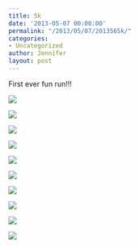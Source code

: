 ```yaml
---
title: 5k
date: '2013-05-07 00:00:00'
permalink: "/2013/05/07/2013565k/"
categories:
- Uncategorized
author: Jennifer
layout: post
---
```


First ever fun run!!!

<div class="image-gallery-wrapper">
  <p>
    <img src="http://static1.squarespace.com/static/50db6bb3e4b015296cd43789/50dfa5b1e4b0dc6320e0b5ea/5186f0bce4b0c64b3102b803/1367799198189/2013-05-05+09.44.56.jpg.56.jpg?format=original" />
  </p>

  <p>
    <img src="http://static1.squarespace.com/static/50db6bb3e4b015296cd43789/50dfa5b1e4b0dc6320e0b5ea/5186f0cae4b0046126db5af1/1430547658100/2013-05-05+09.39.34.jpg.34.jpg?format=original" />
  </p>

  <p>
    <img src="http://static1.squarespace.com/static/50db6bb3e4b015296cd43789/50dfa5b1e4b0dc6320e0b5ea/5186f220e4b0999588610f36/1367798314917/2013-05-05+08.34.53.jpg.53.jpg?format=original" />
  </p>

  <p>
    <img src="http://static1.squarespace.com/static/50db6bb3e4b015296cd43789/50dfa5b1e4b0dc6320e0b5ea/5186f602e4b0999588611eb9/1367800466743/2013-05-05+08.36.10.jpg.10.jpg?format=original" />
  </p>

  <p>
    <img src="http://static1.squarespace.com/static/50db6bb3e4b015296cd43789/50dfa5b1e4b0dc6320e0b5ea/5186f0e9e4b0046126db5b2e/1367799065677/2013-05-05+09.33.47.jpg.47.jpg?format=original" />
  </p>

  <p>
    <img src="http://static1.squarespace.com/static/50db6bb3e4b015296cd43789/50dfa5b1e4b0dc6320e0b5ea/5186f25ce4b0580e000e9013/1367798374203/2013-05-05+08.34.49.jpg.49.jpg?format=original" />
  </p>

  <p>
    <img src="http://static1.squarespace.com/static/50db6bb3e4b015296cd43789/50dfa5b1e4b0dc6320e0b5ea/5186f0f6e4b0046126db5b51/1430547653718/2013-05-05+09.28.43.jpg.43.jpg?format=original" />
  </p>

  <p>
    <img src="http://static1.squarespace.com/static/50db6bb3e4b015296cd43789/50dfa5b1e4b0dc6320e0b5ea/5186f1b9e4b0c64b3102bb55/1367798214148/2013-05-05+08.50.40.jpg.40.jpg?format=original" />
  </p>

  <p>
    <img src="http://static1.squarespace.com/static/50db6bb3e4b015296cd43789/50dfa5b1e4b0dc6320e0b5ea/5186f1ede4b0c64b3102bba8/1367798264352/2013-05-05+08.50.38.jpg.38.jpg?format=original" />
  </p>

  <p>
    <img src="http://static1.squarespace.com/static/50db6bb3e4b015296cd43789/50dfa5b1e4b0dc6320e0b5ea/5186f276e4b0c64b3102bcca/1367798402343/2013-05-05+08.33.21.jpg.21.jpg?format=original" />
  </p>
</div>
